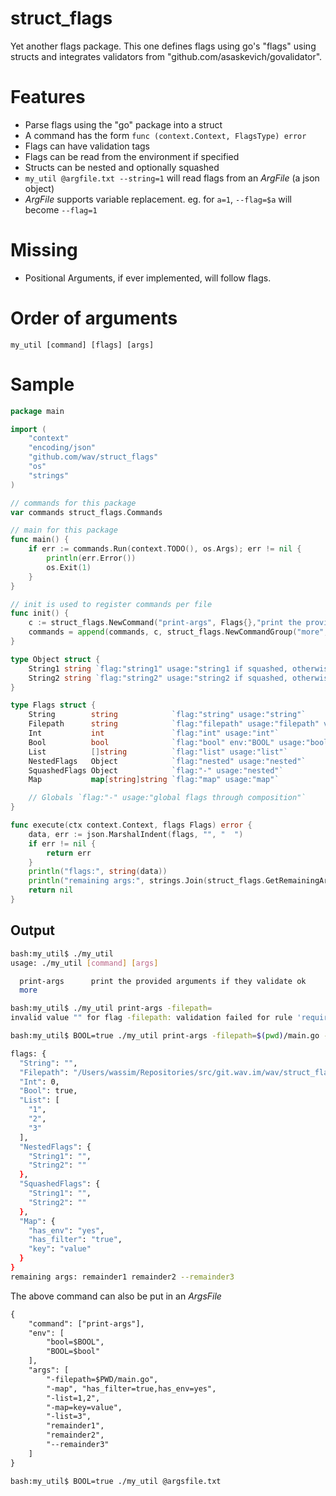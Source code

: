 # struct_flags

Yet another flags package. This one defines flags using go's "flags" using structs and integrates validators from "github.com/asaskevich/govalidator".

# Features

- Parse flags using the "go" package into a struct
- A command has the form `func (context.Context, FlagsType) error`
- Flags can have validation tags
- Flags can be read from the environment if specified
- Structs can be nested and optionally squashed
- `my_util @argfile.txt --string=1` will read flags from an *ArgFile* (a json object)
- *ArgFile* supports variable replacement. eg. for `a=1`, `--flag=$a` will become `--flag=1`

# Missing

- Positional Arguments, if ever implemented, will follow flags.

# Order of arguments

`my_util [command] [flags] [args]`

# Sample

```go
package main

import (
	"context"
	"encoding/json"
	"github.com/wav/struct_flags"
	"os"
	"strings"
)

// commands for this package
var commands struct_flags.Commands

// main for this package
func main() {
	if err := commands.Run(context.TODO(), os.Args); err != nil {
		println(err.Error())
		os.Exit(1)
	}
}

// init is used to register commands per file
func init() {
	c := struct_flags.NewCommand("print-args", Flags{},"print the provided arguments if they validate ok", execute)
	commands = append(commands, c, struct_flags.NewCommandGroup("more", ""))
}

type Object struct {
	String1 string `flag:"string1" usage:"string1 if squashed, otherwise nested.string1"`
	String2 string `flag:"string2" usage:"string2 if squashed, otherwise nested.string2"`
}

type Flags struct {
	String        string            `flag:"string" usage:"string"`
	Filepath      string            `flag:"filepath" usage:"filepath" validate:"required,file=absolute,file=exists"`
	Int           int               `flag:"int" usage:"int"`
	Bool          bool              `flag:"bool" env:"BOOL" usage:"bool"`
	List          []string          `flag:"list" usage:"list"`
	NestedFlags   Object            `flag:"nested" usage:"nested"`
	SquashedFlags Object            `flag:"-" usage:"nested"`
	Map           map[string]string `flag:"map" usage:"map"`

	// Globals `flag:"-" usage:"global flags through composition"`
}

func execute(ctx context.Context, flags Flags) error {
	data, err := json.MarshalIndent(flags, "", "  ")
	if err != nil {
		return err
	}
	println("flags:", string(data))
	println("remaining args:", strings.Join(struct_flags.GetRemainingArgs(ctx), " "))
	return nil
}

```

## Output

```bash
bash:my_util$ ./my_util
usage: ./my_util [command] [args]

  print-args      print the provided arguments if they validate ok
  more
```

```bash
bash:my_util$ ./my_util print-args -filepath=
invalid value "" for flag -filepath: validation failed for rule 'required'
```

```bash
bash:my_util$ BOOL=true ./my_util print-args -filepath=$(pwd)/main.go -map has_filter=true,has_env=yes -list=1,2 -map=key=value -list=3 remainder1 remainder2 --remainder3

flags: {
  "String": "",
  "Filepath": "/Users/wassim/Repositories/src/git.wav.im/wav/struct_flags/cmd/my_util/main.go",
  "Int": 0,
  "Bool": true,
  "List": [
    "1",
    "2",
    "3"
  ],
  "NestedFlags": {
    "String1": "",
    "String2": ""
  },
  "SquashedFlags": {
    "String1": "",
    "String2": ""
  },
  "Map": {
    "has_env": "yes",
    "has_filter": "true",
    "key": "value"
  }
}
remaining args: remainder1 remainder2 --remainder3
```

The above command can also be put in an *ArgsFile*

```argsfile.txt
{
	"command": ["print-args"],
	"env": [
		"bool=$BOOL",
		"BOOL=$bool"
	],
	"args": [
		"-filepath=$PWD/main.go",
		"-map", "has_filter=true,has_env=yes",
		"-list=1,2",
		"-map=key=value",
		"-list=3",
		"remainder1",
		"remainder2",
		"--remainder3"
	]
}
```

```bash
bash:my_util$ BOOL=true ./my_util @argsfile.txt
```

